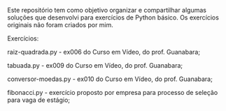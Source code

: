 Este repositório tem como objetivo organizar e compartilhar algumas soluções que desenvolvi para exercícios de Python básico. Os exercícios originais não foram criados por mim.

Exercícios:

raiz-quadrada.py - ex006 do Curso em Vídeo, do prof. Guanabara;

tabuada.py - ex009 do Curso em Vídeo, do prof. Guanabara;

conversor-moedas.py - ex010 do Curso em Vídeo, do prof. Guanabara;

fibonacci.py - exercício proposto por empresa para processo de seleção para vaga de estágio; 
